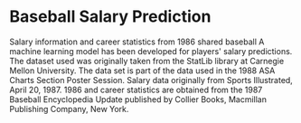 # Baseball Salary Prediction

Salary information and career statistics from 1986 shared baseball A machine learning model has been developed for players' salary predictions. The dataset used was originally taken from the StatLib library at Carnegie Mellon University. The data set is part of the data used in the 1988 ASA Charts Section Poster Session. Salary data originally from Sports Illustrated, April 20, 1987. 1986 and career statistics are obtained from the 1987 Baseball Encyclopedia Update published by Collier Books, Macmillan Publishing Company, New York.
